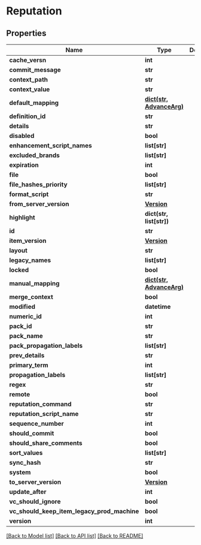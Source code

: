 # Reputation

## Properties
Name | Type | Description | Notes
------------ | ------------- | ------------- | -------------
**cache_versn** | **int** |  | [optional] 
**commit_message** | **str** |  | [optional] 
**context_path** | **str** |  | [optional] 
**context_value** | **str** |  | [optional] 
**default_mapping** | [**dict(str, AdvanceArg)**](AdvanceArg.md) |  | [optional] 
**definition_id** | **str** |  | [optional] 
**details** | **str** |  | [optional] 
**disabled** | **bool** |  | [optional] 
**enhancement_script_names** | **list[str]** |  | [optional] 
**excluded_brands** | **list[str]** |  | [optional] 
**expiration** | **int** |  | [optional] 
**file** | **bool** |  | [optional] 
**file_hashes_priority** | **list[str]** |  | [optional] 
**format_script** | **str** |  | [optional] 
**from_server_version** | [**Version**](Version.md) |  | [optional] 
**highlight** | **dict(str, list[str])** |  | [optional] 
**id** | **str** |  | [optional] 
**item_version** | [**Version**](Version.md) |  | [optional] 
**layout** | **str** |  | [optional] 
**legacy_names** | **list[str]** |  | [optional] 
**locked** | **bool** |  | [optional] 
**manual_mapping** | [**dict(str, AdvanceArg)**](AdvanceArg.md) |  | [optional] 
**merge_context** | **bool** |  | [optional] 
**modified** | **datetime** |  | [optional] 
**numeric_id** | **int** |  | [optional] 
**pack_id** | **str** |  | [optional] 
**pack_name** | **str** |  | [optional] 
**pack_propagation_labels** | **list[str]** |  | [optional] 
**prev_details** | **str** |  | [optional] 
**primary_term** | **int** |  | [optional] 
**propagation_labels** | **list[str]** |  | [optional] 
**regex** | **str** |  | [optional] 
**remote** | **bool** |  | [optional] 
**reputation_command** | **str** |  | [optional] 
**reputation_script_name** | **str** |  | [optional] 
**sequence_number** | **int** |  | [optional] 
**should_commit** | **bool** |  | [optional] 
**should_share_comments** | **bool** |  | [optional] 
**sort_values** | **list[str]** |  | [optional] 
**sync_hash** | **str** |  | [optional] 
**system** | **bool** |  | [optional] 
**to_server_version** | [**Version**](Version.md) |  | [optional] 
**update_after** | **int** |  | [optional] 
**vc_should_ignore** | **bool** |  | [optional] 
**vc_should_keep_item_legacy_prod_machine** | **bool** |  | [optional] 
**version** | **int** |  | [optional] 

[[Back to Model list]](README.md#documentation-for-models) [[Back to API list]](README.md#documentation-for-api-endpoints) [[Back to README]](README.md)


